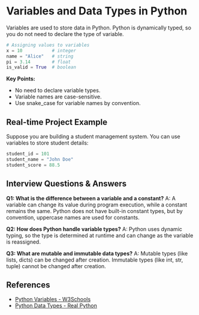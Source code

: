 # Variables and Data Types in Python

Variables are used to store data in Python. Python is dynamically typed, so you do not need to declare the type of variable.

```python
# Assigning values to variables
x = 10           # integer
name = "Alice"   # string
pi = 3.14        # float
is_valid = True  # boolean
```

**Key Points:**
- No need to declare variable types.
- Variable names are case-sensitive.
- Use snake_case for variable names by convention.

## Real-time Project Example
Suppose you are building a student management system. You can use variables to store student details:

```python
student_id = 101
student_name = "John Doe"
student_score = 88.5
```

## Interview Questions & Answers
**Q1: What is the difference between a variable and a constant?**
A: A variable can change its value during program execution, while a constant remains the same. Python does not have built-in constant types, but by convention, uppercase names are used for constants.

**Q2: How does Python handle variable types?**
A: Python uses dynamic typing, so the type is determined at runtime and can change as the variable is reassigned.

**Q3: What are mutable and immutable data types?**
A: Mutable types (like lists, dicts) can be changed after creation. Immutable types (like int, str, tuple) cannot be changed after creation.

## References
- [Python Variables - W3Schools](https://www.w3schools.com/python/python_variables.asp)
- [Python Data Types - Real Python](https://realpython.com/python-data-types/)
